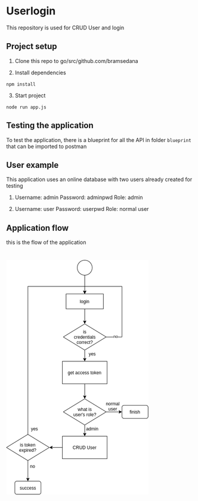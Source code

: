# Userlogin

This repository is used for CRUD User and login

## Project setup

1. Clone this repo to go/src/github.com/bramsedana

2. Install dependencies

```
npm install
```

3. Start project

```
node run app.js
```

## Testing the application

To test the application, there is a blueprint for all the API in folder `blueprint` that can be imported to postman 

## User example

This application uses an online database with two users already created for testing

1.  Username: admin
    Password: adminpwd
    Role: admin

2.  Username: user
    Password: userpwd
    Role: normal user

## Application flow

this is the flow of the application

# ![application](flow.png)
